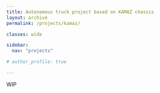 ```yaml
---
title: Autonomous truck project based on KAMAZ chassis
layout: archive
permalink: /projects/kamaz/

classes: wide

sidebar:
  nav: "projects"

# author_profile: true

---
```


WIP